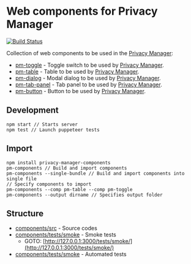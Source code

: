 # Web components for Privacy Manager

[![Build Status](https://travis-ci.com/Manvel/webcomponents.svg?branch=master)](https://travis-ci.com/Manvel/webcomponents)

Collection of web components to be used in the [Privacy Manager](https://chrome.google.com/webstore/detail/privacy-manager/giccehglhacakcfemddmfhdkahamfcmd):
- [pm-toggle](https://pm-components.netlify.com/pm-toggle) - Toggle switch to be used by [Privacy Manager](https://github.com/Manvel/Privacy-Manager).
- [pm-table](https://pm-components.netlify.com/pm-table) - Table to be used by [Privacy Manager](https://github.com/Manvel/Privacy-Manager).
- [pm-dialog](https://pm-components.netlify.com/pm-dialog) - Modal dialog to be used by [Privacy Manager](https://github.com/Manvel/Privacy-Manager).
- [pm-tab-panel](https://pm-components.netlify.com/pm-tab-panel) - Tab panel to be used by [Privacy Manager](https://github.com/Manvel/Privacy-Manager).
- [pm-button](https://pm-components.netlify.com/pm-button) - Button to be used by [Privacy Manager](https://github.com/Manvel/Privacy-Manager).

## Development

```
npm start // Starts server
npm test // Launch puppeteer tests
```

## Import

```
npm install privacy-manager-components
pm-components // Build and import components
pm-components --single-bundle // Build and import components into single file
// Specify components to import
pm-components --comp pm-table --comp pm-toggle
pm-components --output dirname // Specifies output folder
```

## Structure

- [components/src](components/src) - Source codes
- [components/tests/smoke](components/tests/smoke) - Smoke tests
  - GOTO: [http://127.0.0.1:3000/tests/smoke/](http://127.0.0.1:3000/tests/smoke/)
- [components/tests/smoke](components/tests/puppeteer) - Automated tests
